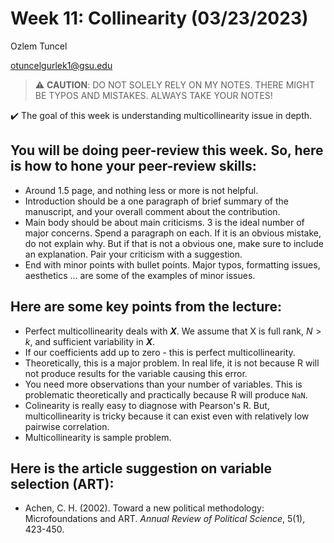 # Week 11: Collinearity (03/23/2023)
Ozlem Tuncel 

otuncelgurlek1@gsu.edu

> ⚠️ **CAUTION**: DO NOT SOLELY RELY ON MY NOTES. THERE MIGHT BE TYPOS AND MISTAKES. ALWAYS TAKE YOUR NOTES!

✔️ The goal of this week is understanding multicollinearity issue in depth. 

## You will be doing peer-review this week. So, here is how to hone your peer-review skills:
- Around 1.5 page, and nothing less or more is not helpful. 
- Introduction should be a one paragraph of brief summary of the manuscript, and your overall comment about the contribution.
- Main body should be about main criticisms. 3 is the ideal number of major concerns. Spend a paragraph on each. If it is an obvious mistake, do not explain why. But if that is not a obvious one, make sure to include an explanation. Pair your criticism with a suggestion. 
- End with minor points with bullet points. Major typos, formatting issues, aesthetics ... are some of the examples of minor issues. 
  
 ## Here are some key points from the lecture:
 - Perfect multicollinearity deals with **$X$**. We assume that X is full rank, $N>k$, and sufficient variability in **$X$**. 
 - If our coefficients add up to zero - this is perfect multicollinearity. 
 - Theoretically, this is a major problem. In real life, it is not because R will not produce results for the variable causing this error. 
 - You need more observations than your number of variables. This is problematic theoretically and practically because R will produce `NaN`. 
 - Colinearity is really easy to diagnose with Pearson's R. But, multicollinearity is tricky because it can exist even with relatively low pairwise correlation.
 - Multicollinearity is sample problem. 

## Here is the article suggestion on variable selection (ART):
- Achen, C. H. (2002). Toward a new political methodology: Microfoundations and ART. *Annual Review of Political Science*, 5(1), 423-450.
